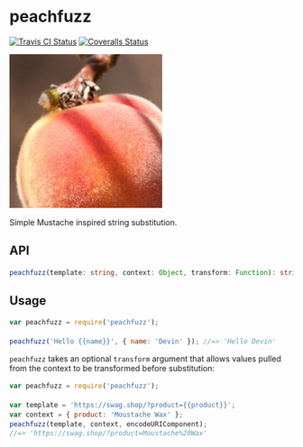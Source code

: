 # peachfuzz

[![Travis CI Status](https://img.shields.io/travis/devinus/peachfuzz.svg)](https://travis-ci.org/devinus/peachfuzz)
[![Coveralls Status](https://img.shields.io/coveralls/devinus/peachfuzz.svg)](https://coveralls.io/r/devinus/peachfuzz)

![Peach Fuzz](peachfuzz.jpg)

Simple Mustache inspired string substitution.

## API

```ts
peachfuzz(template: string, context: Object, transform: Function): string
```

## Usage

```js
var peachfuzz = require('peachfuzz');

peachfuzz('Hello {{name}}', { name: 'Devin' }); //=> 'Hello Devin'
```

`peachfuzz` takes an optional `transform` argument that allows values pulled
from the context to be transformed before substitution:

```js
var peachfuzz = require('peachfuzz');

var template = 'https://swag.shop/?product={{product}}';
var context = { product: 'Moustache Wax' };
peachfuzz(template, context, encodeURIComponent);
//=> 'https://swag.shop/?product=Moustache%20Wax'
```
